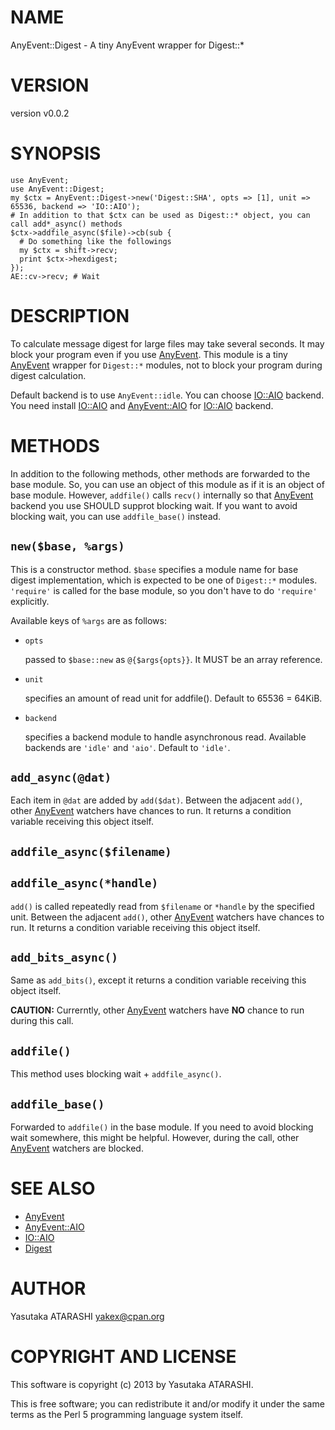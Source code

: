 # NAME

AnyEvent::Digest - A tiny AnyEvent wrapper for Digest::\*

# VERSION

version v0.0.2

# SYNOPSIS

    use AnyEvent;
    use AnyEvent::Digest;
    my $ctx = AnyEvent::Digest->new('Digest::SHA', opts => [1], unit => 65536, backend => 'IO::AIO');
    # In addition to that $ctx can be used as Digest::* object, you can call add*_async() methods
    $ctx->addfile_async($file)->cb(sub {
      # Do something like the followings
      my $ctx = shift->recv;
      print $ctx->hexdigest;
    });
    AE::cv->recv; # Wait

# DESCRIPTION

To calculate message digest for large files may take several seconds.
It may block your program even if you use [AnyEvent](http://search.cpan.org/perldoc?AnyEvent).
This module is a tiny [AnyEvent](http://search.cpan.org/perldoc?AnyEvent) wrapper for `Digest::*` modules,
not to block your program during digest calculation.

Default backend is to use `AnyEvent::idle`.
You can choose [IO::AIO](http://search.cpan.org/perldoc?IO::AIO) backend. You need install [IO::AIO](http://search.cpan.org/perldoc?IO::AIO) and [AnyEvent::AIO](http://search.cpan.org/perldoc?AnyEvent::AIO) for [IO::AIO](http://search.cpan.org/perldoc?IO::AIO) backend.

# METHODS

In addition to the following methods, other methods are forwarded to the base module.
So, you can use an object of this module as if it is an object of base module.
However, `addfile()` calls `recv()` internally so that [AnyEvent](http://search.cpan.org/perldoc?AnyEvent) backend you use SHOULD supprot blocking wait.
If you want to avoid blocking wait, you can use `addfile_base()` instead.

## `new($base, %args)`

This is a constructor method.
`$base` specifies a module name for base digest implementation, which is expected to be one of `Digest::*` modules.
`'require'` is called for the base module, so you don't have to do `'require'` explicitly.

Available keys of `%args` are as follows:

- `opts`

    passed to `$base::new` as `@{$args{opts}}`. It MUST be an array reference.

- `unit`

    specifies an amount of read unit for addfile(). Default to 65536 = 64KiB.

- `backend`

    specifies a backend module to handle asynchronous read. Available backends are `'idle'` and `'aio'`. Default to `'idle'`.

## `add_async(@dat)`

Each item in `@dat` are added by `add($dat)`.
Between the adjacent `add()`, other [AnyEvent](http://search.cpan.org/perldoc?AnyEvent) watchers have chances to run.
It returns a condition variable receiving this object itself.

## `addfile_async($filename)`

## `addfile_async(*handle)`

`add()` is called repeatedly read from `$filename` or `*handle` by the specified unit.
Between the adjacent `add()`, other [AnyEvent](http://search.cpan.org/perldoc?AnyEvent) watchers have chances to run.
It returns a condition variable receiving this object itself.

## `add_bits_async()`

Same as `add_bits()`, except it returns a condition variable receiving this object itself.

__CAUTION:__ Currerntly, other [AnyEvent](http://search.cpan.org/perldoc?AnyEvent) watchers have __NO__ chance to run during this call.

## `addfile()`

This method uses blocking wait + `addfile_async()`.

## `addfile_base()`

Forwarded to `addfile()` in the base module. If you need to avoid blocking wait somewhere, this might be helpful.
However, during the call, other [AnyEvent](http://search.cpan.org/perldoc?AnyEvent) watchers  are blocked.

# SEE ALSO

- [AnyEvent](http://search.cpan.org/perldoc?AnyEvent)
- [AnyEvent::AIO](http://search.cpan.org/perldoc?AnyEvent::AIO)
- [IO::AIO](http://search.cpan.org/perldoc?IO::AIO)
- [Digest](http://search.cpan.org/perldoc?Digest)

# AUTHOR

Yasutaka ATARASHI <yakex@cpan.org>

# COPYRIGHT AND LICENSE

This software is copyright (c) 2013 by Yasutaka ATARASHI.

This is free software; you can redistribute it and/or modify it under
the same terms as the Perl 5 programming language system itself.
